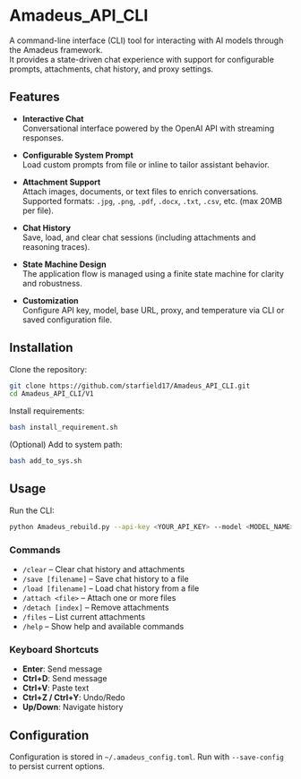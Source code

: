 # Amadeus_API_CLI

A command-line interface (CLI) tool for interacting with AI models through the Amadeus framework.  
It provides a state-driven chat experience with support for configurable prompts, attachments, chat history, and proxy settings.  

## Features

- **Interactive Chat**  
  Conversational interface powered by the OpenAI API with streaming responses.

- **Configurable System Prompt**  
  Load custom prompts from file or inline to tailor assistant behavior.

- **Attachment Support**  
  Attach images, documents, or text files to enrich conversations.  
  Supported formats: `.jpg`, `.png`, `.pdf`, `.docx`, `.txt`, `.csv`, etc. (max 20MB per file).

- **Chat History**  
  Save, load, and clear chat sessions (including attachments and reasoning traces).

- **State Machine Design**  
  The application flow is managed using a finite state machine for clarity and robustness.

- **Customization**  
  Configure API key, model, base URL, proxy, and temperature via CLI or saved configuration file.

## Installation

Clone the repository:

```bash
git clone https://github.com/starfield17/Amadeus_API_CLI.git
cd Amadeus_API_CLI/V1
````

Install requirements:

```bash
bash install_requirement.sh
```

(Optional) Add to system path:

```bash
bash add_to_sys.sh
```

## Usage

Run the CLI:

```bash
python Amadeus_rebuild.py --api-key <YOUR_API_KEY> --model <MODEL_NAME>
```

### Commands

* `/clear` – Clear chat history and attachments
* `/save [filename]` – Save chat history to a file
* `/load [filename]` – Load chat history from a file
* `/attach <file>` – Attach one or more files
* `/detach [index]` – Remove attachments
* `/files` – List current attachments
* `/help` – Show help and available commands

### Keyboard Shortcuts

* **Enter**: Send message
* **Ctrl+D**: Send message
* **Ctrl+V**: Paste text
* **Ctrl+Z / Ctrl+Y**: Undo/Redo
* **Up/Down**: Navigate history

## Configuration

Configuration is stored in `~/.amadeus_config.toml`.
Run with `--save-config` to persist current options.
